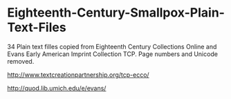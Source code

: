 # Eighteenth-Century-Smallpox-Plain-Text-Files
34 Plain text filles copied from Eighteenth Century Collections Online and Evans Early American Imprint Collection TCP. Page numbers and Unicode removed. 

http://www.textcreationpartnership.org/tcp-ecco/

http://quod.lib.umich.edu/e/evans/
